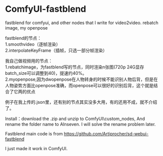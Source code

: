 # ComfyUI-fastblend
fastblend for comfyui, and other nodes that I write for video2video. rebatch image, my openpose

fastblend的节点：  
1.smoothvideo（逐帧渲染）  
2.interpolateKeyFrame（插帧，只选一部分帧渲染）

我自己做视频用的节点：  
1.rebatchimage，为fastblend写的节点，同时渲染n张图(720p 24G显存batch_size可以调整到40)，提速约40%。  
2.myopenpose,因为dwopenpose在人物转身的时候不能识别人物后背，但是在人物姿势方面比openpose准确，而openpose可以很好的识别后背，这个就是结合了它两的优点

例子在我上传的.json里，还有别的节点其实没多大用，有的还用不成，就不介绍了。

Install：download the .zip and unzip to ComfyUI\custom_nodes, And rename the folder name to AInseven. I will solve the rename problem later.

Fastblend main code is from https://github.com/Artiprocher/sd-webui-fastblend

I just made it work in ComfyUI.

